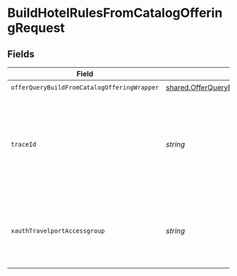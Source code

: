 # BuildHotelRulesFromCatalogOfferingRequest


## Fields

| Field                                                                                                                       | Type                                                                                                                        | Required                                                                                                                    | Description                                                                                                                 |
| --------------------------------------------------------------------------------------------------------------------------- | --------------------------------------------------------------------------------------------------------------------------- | --------------------------------------------------------------------------------------------------------------------------- | --------------------------------------------------------------------------------------------------------------------------- |
| `offerQueryBuildFromCatalogOfferingWrapper`                                                                                 | [shared.OfferQueryBuildFromCatalogOfferingWrapper](../../../sdk/models/shared/offerquerybuildfromcatalogofferingwrapper.md) | :heavy_check_mark:                                                                                                          | N/A                                                                                                                         |
| `traceId`                                                                                                                   | *string*                                                                                                                    | :heavy_minus_sign:                                                                                                          | Identifier used to correlate API invocations across long-running or multi-call business flows.                              |
| `xauthTravelportAccessgroup`                                                                                                | *string*                                                                                                                    | :heavy_minus_sign:                                                                                                          | Identifies the Travelport access group with which the caller is associated                                                  |
